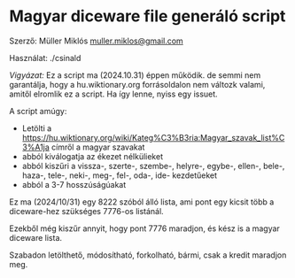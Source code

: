 # Magyar diceware file generáló script

Szerző: Müller Miklós <muller.miklos@gmail.com>

Használat: ./csinald

*Vigyázat:* Ez a script ma (2024.10.31) éppen működik. de semmi nem garantálja, hogy a hu.wiktionary.org forrásoldalon nem változk
valami, amitől elromlik ez a script. Ha így lenne, nyiss egy issuet.

A script amúgy:

- Letölti a https://hu.wiktionary.org/wiki/Kateg%C3%B3ria:Magyar_szavak_list%C3%A1ja címről
a magyar szavakat
- abból kiválogatja az ékezet nélkülieket
- abból kiszűri a vissza-, szerte-, szembe-, helyre-, egybe-, ellen-, bele-, haza-, tele-, neki-, meg-, fel-, oda-, ide- kezdetűeket
- abból a 3-7 hosszúságúakat

Ez ma (2024/10/31) egy 8222 szóból álló lista, ami pont egy kicsit több a diceware-hez szükséges 7776-os listánál.

Ezekből még kiszűr annyit, hogy pont 7776 maradjon, és kész is a magyar diceware lista.

Szabadon letölthető, módosítható, forkolható, bármi, csak a kredit maradjon meg.

